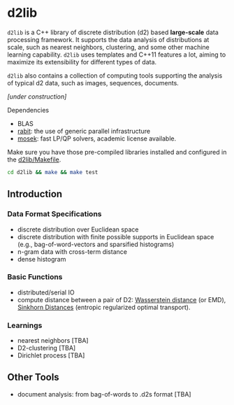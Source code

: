 # d2lib
`d2lib` is a C++ library of discrete distribution (d2) based 
__large-scale__ data processing framework. It supports the data analysis
of distributions at scale, such as nearest neighbors, clustering, and
some other machine learning capability. `d2lib` uses templates and C++11 features 
a lot, aiming to maximize its extensibility for different types of data.

`d2lib` also contains a collection of computing tools supporting the analysis 
of typical d2 data, such as images, sequences, documents.

*[under construction]*

Dependencies
 - BLAS
 - [rabit](https://github.com/dmlc/rabit): the use of generic parallel infrastructure
 - [mosek](https://www.mosek.com): fast LP/QP solvers, academic license available.

Make sure you have those pre-compiled libraries installed and
configured in the [d2lib/Makefile](d2lib/Makefile).
```bash
cd d2lib && make && make test
```

## Introduction
### Data Format Specifications
 - discrete distribution over Euclidean space
 - discrete distribution with finite possible supports in Euclidean space (e.g., bag-of-word-vectors and sparsified histograms)
 - n-gram data with cross-term distance
 - dense histogram

### Basic Functions
 - distributed/serial IO 
 - compute distance between a pair of D2: [Wasserstein distance](http://en.wikipedia.org/wiki/Wasserstein_metric) (or EMD), [Sinkhorn Distances](http://www.iip.ist.i.kyoto-u.ac.jp/member/cuturi/SI.html) (entropic regularized optimal transport).


### Learnings
 - nearest neighbors [TBA]
 - D2-clustering [TBA]
 - Dirichlet process [TBA]

## Other Tools
 - document analysis: from bag-of-words to .d2s format [TBA]

